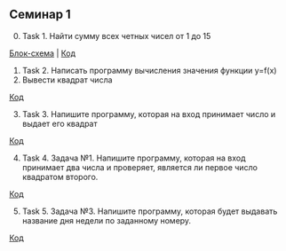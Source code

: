 ## Семинар 1
0. Task 1. Найти сумму всех четных чисел от 1 до 15

[Блок-схема](Task1/diagram.drawio.png) | [Код](Task1/Program.cs)

1. Task 2. Написать программу вычисления значения функции y=f(x)
2. Вывести квадрат числа

[Код](Task2/Program.cs)

3. Task 3. Напишите программу, которая на вход принимает число и выдает его квадрат

[Код](Task3/Program.cs)

4. Task 4. Задача №1. Напишите программу, которая на вход принимает два числа и проверяет, является ли первое число квадратом второго.

[Код](Task4/Program.cs)

5. Task 5. Задача №3. Напишите программу, которая будет выдавать название дня недели по заданному номеру.

[Код](Task5/Program.cs)
